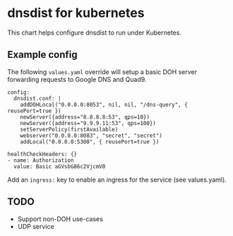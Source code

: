 # dnsdist for kubernetes

This chart helps configure dnsdist to run under Kubernetes.

## Example config

The following `values.yaml` override will setup a basic DOH server forwarding
requests to Google DNS and Quad9.

    config:
      dnsdist.conf: |
        addDOHLocal("0.0.0.0:8053", nil, nil, "/dns-query", { reusePort=true })
        newServer({address="8.8.8.8:53", qps=10})
        newServer({address="9.9.9.11:53", qps=100})
        setServerPolicy(firstAvailable)
        webserver("0.0.0.0:8083", "secret", "secret")
        addLocal("0.0.0.0:5300", { reusePort=true })

    healthCheckHeaders: {}
    - name: Authorization
      value: Basic aGVsbG86c2VjcmV0

Add an `ingress:` key to enable an ingress for the service (see values.yaml).

## TODO

- Support non-DOH use-cases
- UDP service
